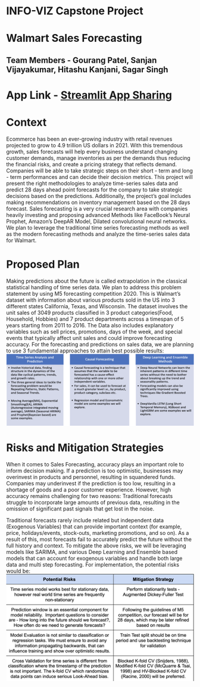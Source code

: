 # INFO-VIZ Capstone Project 
# Walmart Sales Forecasting
## Team Members - Gourang Patel, Sanjan Vijayakumar, Hitashu Kanjani, Sagar Singh

# App Link - [Streamlit App Sharing](https://share.streamlit.io/gourang97/forecasting-walmart-data/main/app.py)

# Context

Ecommerce has been an ever-growing industry with retail revenues projected to grow to 4.9 trillion US dollars in 2021. With  this  tremendous  growth,  sales  forecasts  will  help  every  business understand  changing  customer demands, manage inventories as per the demands thus reducing the financial risks, and create a pricing strategy that reflects demand. Companies will be able to take strategic steps on their short - term and long - term performances and can decide  their decision  metrics. 
This project will present the right methodologies to analyze time-series sales data and predict 28 days ahead point forecasts for the company to take strategic decisions based on the predictions. Additionally, the project’s goal includes making recommendations on inventory  management based  on  the  28  days  forecast. Sales  forecasting is  a very crucial  research  area with companies heavily investing and proposing advanced Methods like FaceBook’s Neural Prophet, Amazon’s DeepAR Model, Dilated convolutional neural networks. We plan to leverage the traditional time series forecasting methods as well as the modern forecasting methods and analyze the time-series sales data for Walmart.

# Proposed Plan
Making predictions about the future is called extrapolation in the classical statistical handling of time series data. We plan to address this problem statement by using M5 forecasting competition 2020. This is Walmart’s dataset with information about various products sold in the US into 3 different states California, Texas, and Wisconsin. The dataset involves the unit sales of 3049 products classified in 3 product categories(Food, Household, Hobbies) and 7 product departments across a timespan of 5 years starting from 2011 to 2016. The Data  also includes  explanatory  variables  such  as  sell  prices,  promotions,  days  of  the  week,  and special events that typically affect unit sales and could improve forecasting accuracy. 
For the forecasting and predictions on sales data, we are planning to use 3 fundamental approaches to attain best possible results:
![Methodologies](https://github.com/Gourang97/INFO-VIZ/blob/main/fig/methods.png)

# Risks and Mitigation Strategies
When it comes to Sales Forecasting, accuracy plays an important role to inform decision making. If a prediction is too optimistic, businesses may overinvest in products and personnel, resulting in squandered funds. Companies may underinvest if the prediction is too low, resulting in a shortage of goods and a poor customer experience. However, high accuracy remains challenging for two reasons:
Traditional forecasts struggle to incorporate large amounts of previous data, resulting in the omission of significant past signals that get lost in the noise.


Traditional forecasts rarely include related but independent data (Exogenous Variables) that can provide important context (for example, price, holidays/events, stock-outs, marketing promotions, and so on). As a result of this, most forecasts fail to accurately predict the future without the full history and context.
To mitigate the above risks, we will be leveraging models like SARIMA, and various Deep Learning and Ensemble based models that can account for exogenous variables and handle both large data and multi step forecasting. For implementation, the potential risks would be:
![Risks and Mitigations](https://github.com/Gourang97/INFO-VIZ/blob/main/fig/risks.png)
